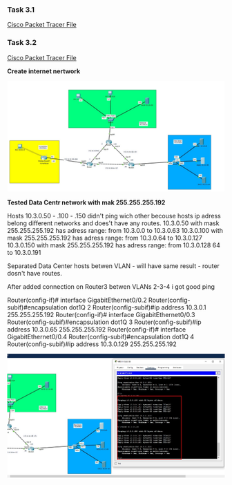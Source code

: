 ### Task 3.1 ###
[Cisco Packet Tracer File](/Task3.1.pkt)


### Task 3.2 ###
[Cisco Packet Tracer File](/Task3.2.pkt)

**Create internet nertwork**

![5.internet](images/5.internet.jpg)

**Tested Data Centr network with mak 255.255.255.192**

Hosts 10.3.0.50 - .100 - .150 didn't ping wich other becouse hosts ip adress belong different networks and does't have any routes.
10.3.0.50 with mask 255.255.255.192 has adress range: from 10.3.0.0 to 10.3.0.63
10.3.0.100 with mask 255.255.255.192 has adress range: from 10.3.0.64 to 10.3.0.127
10.3.0.150 with mask 255.255.255.192 has adress range: from 10.3.0.128 64 to 10.3.0.191

Separated Data Center hosts betwen VLAN - will have same result - router dosn't have routes.

After added connection on Router3 betwen VLANs 2-3-4 i got good ping

Router(config-if)# interface GigabitEthernet0/0.2
Router(config-subif)#encapsulation dot1Q 2
Router(config-subif)#ip address 10.3.0.1 255.255.255.192
Router(config-if)# interface GigabitEthernet0/0.3
Router(config-subif)#encapsulation dot1Q 3
Router(config-subif)#ip address 10.3.0.65 255.255.255.192
Router(config-if)# interface GigabitEthernet0/0.4
Router(config-subif)#encapsulation dot1Q 4
Router(config-subif)#ip address 10.3.0.129 255.255.255.192

![6.pingAfterVlanRouting](images/6.pingAfterVlanRouting.jpg)






